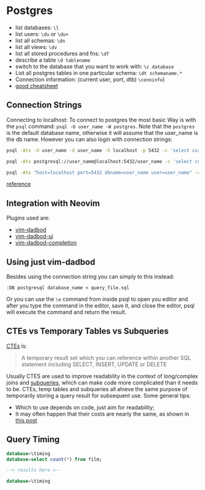 # Postgres

- list databases: `\l`
- list users: `\du` or `\du+`
- list all schemas: `\dn`
- list all views: `\dv`
- list all stored procedures and fns: `\df`
- describe a table `\d tablename`
- switch to the database that you want to work with: `\c database`
- List all postgres tables in one particular schema: `\dt schemaname.*`
- Connection information: (current user, port, dtb) `\conninfo`)
- [good cheatsheet](https://www.postgresqltutorial.com/postgresql-cheat-sheet/)

## Connection Strings

Connecting to localhost:
To connect to postgres the most basic Way is with the `psql` command:
`psql -U user_name -W postgres`. Note that the `postgres` is the default
database name, otherwise it will assume that the user_name is the db name.
However you can also login with connection strings:

```bash
psql -Atx -U user_name -d user_name -h localhost -p 5432 -c 'select current_date'

psql -Atx postgresql://user_name@localhost:5432/user_name -c 'select current_date'

psql -Atx "host=localhost port=5432 dbname=user_name user=user_name" -c 'select current_date' 
```

[reference](https://tapoueh.org/blog/2019/09/postgres-connection-strings-and-psql/)

## Integration with Neovim

Plugins used are:

- [vim-dadbod](https://github.com/tpope/vim-dadbod)
- [vim-dadbod-ui](https://github.com/kristijanhusak/vim-dadbod-ui)
- [vim-dadbod-completion](https://github.com/kristijanhusak/vim-dadbod-completion)

## Using just vim-dadbod

Besides using the connection string you can simply to this instead:

```
:DB postgresql database_name < query_file.sql
```

Or you can use the `\e` command from inside psql to open you editor and after
you type the command in the editor, save it, and close the editor, psql will
execute the command and return the result.

## CTEs vs Temporary Tables vs Subqueries

[CTEs](https://www.postgresqltutorial.com/postgresql-tutorial/postgresql-cte/) is:

> A temporary result set which you can reference within another SQL statement including SELECT, INSERT, UPDATE or DELETE

Usually CTES are used to improve readability in the context of long/complex joins and [subqueries](https://www.postgresqltutorial.com/postgresql-tutorial/postgresql-subquery/), which can make code more complicated than it needs to be. CTEs, temp tables and subqueries all ahieve the same purpose of temporarily storing a query result for subsequent use. Some general tips:

- Which to use depends on code, just aim for readability;
- It may often happen that their costs are nearly the same, as shown in [this post](https://www.startdataengineering.com/post/using-common-table-expression-in-redshift/)

## Query Timing

```sql
database=\timing
database=select count(*) from film;

--> results here <--

database=\timing
```
